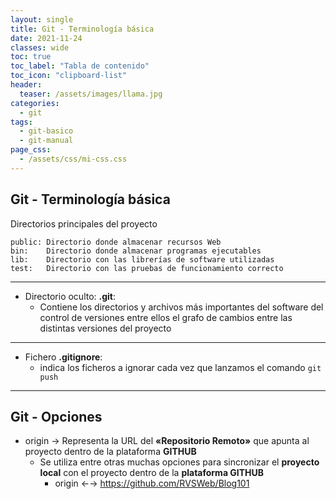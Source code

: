 ```yaml
---
layout: single
title: Git - Terminología básica
date: 2021-11-24
classes: wide
toc: true
toc_label: "Tabla de contenido"
toc_icon: "clipboard-list"
header:
  teaser: /assets/images/llama.jpg
categories:
  - git
tags:
  - git-basico
  - git-manual
page_css: 
  - /assets/css/mi-css.css
---
```


## Git - Terminología básica

Directorios principales del proyecto

    public: Directorio donde almacenar recursos Web
    bin:    Directorio donde almacenar programas ejecutables
    lib:    Directorio con las librerías de software utilizadas
    test:   Directorio con las pruebas de funcionamiento correcto

*  *  *

* Directorio oculto:  **.git**:
  * Contiene los directorios y archivos más importantes del software del control de versiones entre ellos el grafo de cambios entre las distintas versiones del proyecto

*  *  *

* Fichero **.gitignore**:
  * indica los ficheros a ignorar cada vez que lanzamos el comando ``git push``

*  *  *

## Git - Opciones

* origin → Representa la URL del **«Repositorio Remoto»** que apunta al proyecto dentro de la plataforma **GITHUB**
  * Se utiliza entre otras muchas opciones para sincronizar el __proyecto local__ con el proyecto dentro de la **plataforma GITHUB**
    * origin ←→ https://github.com/RVSWeb/Blog101